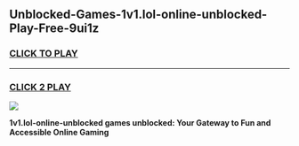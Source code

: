 
## Unblocked-Games-1v1.lol-online-unblocked-Play-Free-9ui1z
<h3>
<a href="https://premium76.site?title=1v1.lol-online-unblocked&ref=23A">CLICK TO PLAY</a></h3>
<hr>

<h3>
<a href="https://premium76.site?title=1v1.lol-online-unblocked&ref=23A">CLICK 2 PLAY</a>
  
</h3>

<a href="https://premium76.site?title=1v1.lol-online-unblocked&ref=23A"><img src="https://clearcache.store/games.png"></a>


**1v1.lol-online-unblocked games unblocked: Your Gateway to Fun and Accessible Online Gaming**
